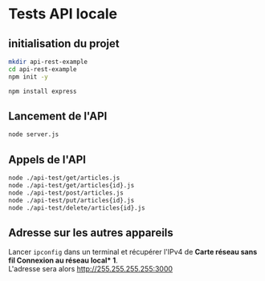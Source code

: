 # Tests API locale

## initialisation du projet

```sh
mkdir api-rest-example
cd api-rest-example
npm init -y

npm install express
```

## Lancement de l'API

```sh
node server.js
```

## Appels de l'API

```sh
node ./api-test/get/articles.js
node ./api-test/get/articles{id}.js
node ./api-test/post/articles.js
node ./api-test/put/articles{id}.js
node ./api-test/delete/articles{id}.js
```

## Adresse sur les autres appareils

Lancer `ipconfig` dans un terminal et récupérer l'IPv4 de **Carte réseau sans fil Connexion au réseau local\* 1**. \
L'adresse sera alors http://255.255.255.255:3000
